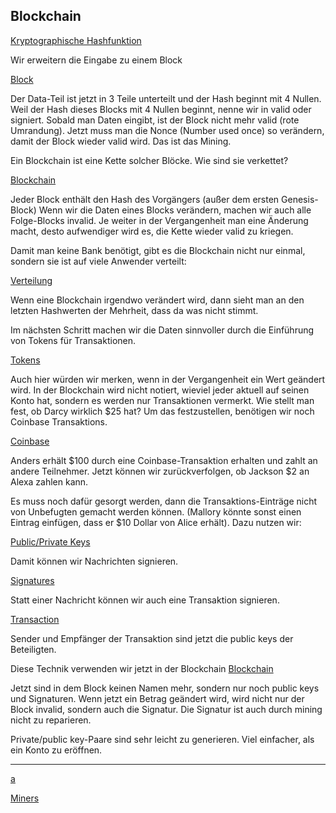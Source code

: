 ## Blockchain

[Kryptographische Hashfunktion](https://andersbrownworth.com/blockchain/hash)

Wir erweitern die Eingabe zu einem Block

[Block](https://andersbrownworth.com/blockchain/block)

Der Data-Teil ist jetzt in 3 Teile unterteilt und der Hash beginnt mit 4 Nullen. Weil der
Hash dieses Blocks mit 4 Nullen beginnt, nenne wir in valid oder signiert. Sobald man Daten
eingibt, ist der Block nicht mehr valid (rote Umrandung). Jetzt muss man die Nonce (Number used once)
so verändern, damit der Block wieder valid wird. Das ist das Mining.

Ein Blockchain ist eine Kette solcher Blöcke. Wie sind sie verkettet?

[Blockchain](https://andersbrownworth.com/blockchain/blockchain)

Jeder Block enthält den Hash des Vorgängers (außer dem ersten Genesis-Block)
Wenn wir die Daten eines Blocks verändern, machen wir auch alle Folge-Blocks invalid.
Je weiter in der Vergangenheit man eine Änderung macht, desto aufwendiger wird es, die
Kette wieder valid zu kriegen.

Damit man keine Bank benötigt, gibt es die Blockchain nicht nur einmal, sondern sie ist auf
viele Anwender verteilt:

[Verteilung](https://andersbrownworth.com/blockchain/distributed)

Wenn eine Blockchain irgendwo verändert wird, dann sieht man an den letzten Hashwerten der Mehrheit, 
dass da was nicht stimmt.

Im nächsten Schritt machen wir die Daten sinnvoller durch die Einführung von Tokens für Transaktionen.

[Tokens](https://andersbrownworth.com/blockchain/tokens)

Auch hier würden wir merken, wenn in der Vergangenheit ein Wert geändert wird. In der Blockchain wird
nicht notiert, wieviel jeder aktuell auf seinen Konto hat, sondern es werden nur Transaktionen vermerkt.
Wie stellt man fest, ob Darcy wirklich $25 hat? Um das festzustellen, benötigen wir noch Coinbase Transaktions.

[Coinbase](https://andersbrownworth.com/blockchain/coinbase)

Anders erhält $100 durch eine Coinbase-Transaktion erhalten und zahlt an andere Teilnehmer. Jetzt können wir zurückverfolgen, ob Jackson $2 an Alexa zahlen kann.

Es muss noch dafür gesorgt werden, dann die Transaktions-Einträge nicht von Unbefugten gemacht werden können.
(Mallory könnte sonst einen Eintrag einfügen, dass er $10 Dollar von Alice erhält).
Dazu nutzen wir:

[Public/Private Keys](https://andersbrownworth.com/blockchain/public-private-keys/keys)

Damit können wir Nachrichten signieren.

[Signatures](https://andersbrownworth.com/blockchain/public-private-keys/signatures)

Statt einer Nachricht können wir auch eine Transaktion signieren.

[Transaction](https://andersbrownworth.com/blockchain/public-private-keys/transaction)

Sender und Empfänger der Transaktion sind jetzt die public keys der Beteiligten.

Diese Technik verwenden wir jetzt in der Blockchain
[Blockchain](https://andersbrownworth.com/blockchain/public-private-keys/blockchain)

Jetzt sind in dem Block keinen Namen mehr, sondern nur noch public keys und Signaturen. Wenn jetzt ein Betrag
geändert wird, wird nicht nur der Block invalid, sondern auch die Signatur. Die Signatur ist auch durch mining
nicht zu reparieren.

Private/public key-Paare sind sehr leicht zu generieren. Viel einfacher, als ein Konto zu eröffnen.

------

[a](https://youtu.be/bBC-nXj3Ng4?t=613)

[Miners](https://youtu.be/bBC-nXj3Ng4?t=1039)







